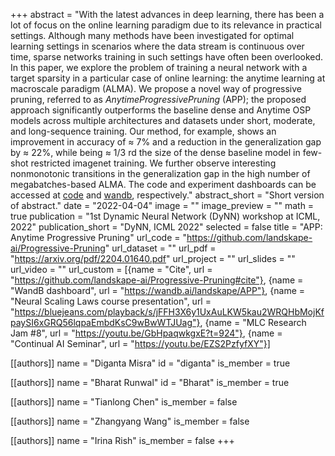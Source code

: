 +++
abstract = "With the latest advances in deep learning, there has been a lot of focus on the online learning paradigm due to its relevance in practical settings. Although many methods have been investigated for optimal learning settings in scenarios where the data stream is continuous over time, sparse networks training in such settings have often been overlooked. In this paper, we explore the problem of training a neural network with a target sparsity in a particular case of online learning: the anytime learning at macroscale paradigm (ALMA). We propose a novel way of progressive pruning, referred to as ${Anytime Progressive Pruning}$ (APP); the proposed approach significantly outperforms the baseline dense and Anytime OSP models across multiple architectures and datasets under short, moderate, and long-sequence training. Our method, for example, shows an improvement in accuracy of ≈ 7% and a reduction in the generalization gap by ≈ 22%, while being ≈ 1/3 rd the size of the dense baseline model in few-shot restricted imagenet training. We further observe interesting nonmonotonic transitions in the generalization gap in the high number of megabatches-based ALMA. The code and experiment dashboards can be accessed at [code](https://github.com/landskape-ai/Progressive-Pruning) and [wandb](https://wandb.ai/landskape/APP), respectively."
abstract_short = "Short version of abstract."
date = "2022-04-04"
image = ""
image_preview = ""
math = true
publication = "1st Dynamic Neural Network (DyNN) workshop at ICML, 2022"
publication_short = "DyNN, ICML 2022"
selected = false
title = "APP: Anytime Progressive Pruning"
url_code = "https://github.com/landskape-ai/Progressive-Pruning"
url_dataset = ""
url_pdf = "https://arxiv.org/pdf/2204.01640.pdf"
url_project = ""
url_slides = ""
url_video = ""
url_custom = [{name = "Cite", url = "https://github.com/landskape-ai/Progressive-Pruning#cite"}, {name = "WandB dashboard", url = "https://wandb.ai/landskape/APP"}, {name = "Neural Scaling Laws course presentation", url = "https://bluejeans.com/playback/s/jFFH3X6y1UxAuLKW5kau2WRQHbMojKfpaySI6xGRQ56lqpaEmbdKsC9wBwWTJUag"}, {name = "MLC Research Jam #8", url = "https://youtu.be/GbHpaqwkgxE?t=924"}, {name = "Continual AI Seminar", url = "https://youtu.be/EZS2PzfyfXY"}]


[[authors]]
    name = "Diganta Misra"
    id = "diganta"
    is_member = true

[[authors]]
    name = "Bharat Runwal"
    id = "Bharat"
    is_member = true

[[authors]]
    name = "Tianlong Chen"
    is_member = false

[[authors]]
    name = "Zhangyang Wang"
    is_member = false

[[authors]]
    name = "Irina Rish"
    is_member = false
+++